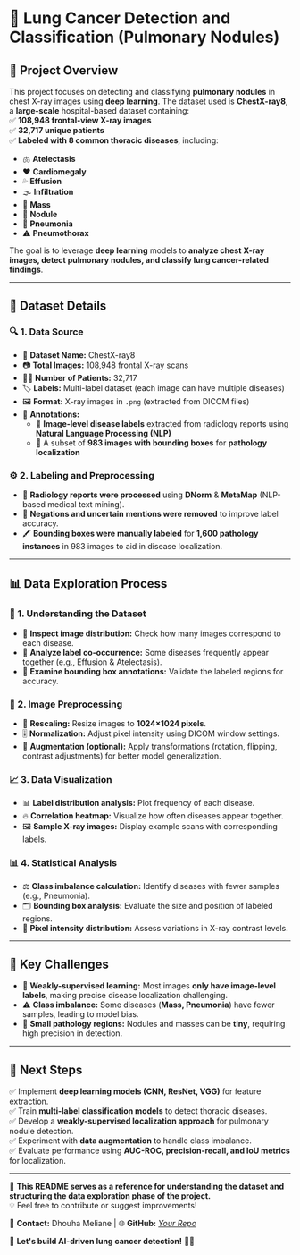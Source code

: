 # 🏥 Lung Cancer Detection and Classification (Pulmonary Nodules)

## 📌 Project Overview  
This project focuses on detecting and classifying **pulmonary nodules** in chest X-ray images using **deep learning**. The dataset used is **ChestX-ray8**, a **large-scale** hospital-based dataset containing:  
✅ **108,948 frontal-view X-ray images**  
✅ **32,717 unique patients**  
✅ **Labeled with 8 common thoracic diseases**, including:  
   - 🫁 **Atelectasis**  
   - ❤️ **Cardiomegaly**  
   - 💦 **Effusion**  
   - 🌫️ **Infiltration**  
   - 🦠 **Mass**  
   - 🔴 **Nodule**  
   - 🤒 **Pneumonia**  
   - ⚠️ **Pneumothorax**  

The goal is to leverage **deep learning** models to **analyze chest X-ray images, detect pulmonary nodules, and classify lung cancer-related findings**.

---

## 📂 Dataset Details  
### 🔍 1. Data Source  
- 📄 **Dataset Name:** ChestX-ray8  
- 📷 **Total Images:** 108,948 frontal X-ray scans  
- 👨‍⚕️ **Number of Patients:** 32,717  
- 🏷️ **Labels:** Multi-label dataset (each image can have multiple diseases)  
- 🖼️ **Format:** X-ray images in `.png` (extracted from DICOM files)  
- 🔬 **Annotations:**  
  - 📑 **Image-level disease labels** extracted from radiology reports using **Natural Language Processing (NLP)**  
  - 📌 A subset of **983 images with bounding boxes** for **pathology localization**  

### ⚙️ 2. Labeling and Preprocessing  
- 🏥 **Radiology reports were processed** using **DNorm** & **MetaMap** (NLP-based medical text mining).  
- 📝 **Negations and uncertain mentions were removed** to improve label accuracy.  
- 🖍️ **Bounding boxes were manually labeled** for **1,600 pathology instances** in 983 images to aid in disease localization.  

---

## 📊 Data Exploration Process  
### 🧐 1. Understanding the Dataset  
- 📌 **Inspect image distribution:** Check how many images correspond to each disease.  
- 🔗 **Analyze label co-occurrence:** Some diseases frequently appear together (e.g., Effusion & Atelectasis).  
- 📏 **Examine bounding box annotations:** Validate the labeled regions for accuracy.  

### 🔧 2. Image Preprocessing  
- 📏 **Rescaling:** Resize images to **1024×1024 pixels**.  
- 🎚️ **Normalization:** Adjust pixel intensity using DICOM window settings.  
- 🔄 **Augmentation (optional):** Apply transformations (rotation, flipping, contrast adjustments) for better model generalization.  

### 📈 3. Data Visualization  
- 📊 **Label distribution analysis:** Plot frequency of each disease.  
- 🔥 **Correlation heatmap:** Visualize how often diseases appear together.  
- 🖼️ **Sample X-ray images:** Display example scans with corresponding labels.  

### 📊 4. Statistical Analysis  
- ⚖️ **Class imbalance calculation:** Identify diseases with fewer samples (e.g., Pneumonia).  
- 🗂️ **Bounding box analysis:** Evaluate the size and position of labeled regions.  
- 🌈 **Pixel intensity distribution:** Assess variations in X-ray contrast levels.  

---

## 🚧 Key Challenges  
- 🤖 **Weakly-supervised learning:** Most images **only have image-level labels**, making precise disease localization challenging.  
- ⚠️ **Class imbalance:** Some diseases (**Mass, Pneumonia**) have fewer samples, leading to model bias.  
- 🧐 **Small pathology regions:** Nodules and masses can be **tiny**, requiring high precision in detection.  

---

## 🚀 Next Steps  
✅ Implement **deep learning models (CNN, ResNet, VGG)** for feature extraction.  
✅ Train **multi-label classification models** to detect thoracic diseases.  
✅ Develop a **weakly-supervised localization approach** for pulmonary nodule detection.  
✅ Experiment with **data augmentation** to handle class imbalance.  
✅ Evaluate performance using **AUC-ROC, precision-recall, and IoU metrics** for localization.  

---

📌 **This README serves as a reference for understanding the dataset and structuring the data exploration phase of the project.**  
💡 Feel free to contribute or suggest improvements!  

📧 **Contact:** Dhouha Meliane | 🌐 **GitHub:** [_Your Repo_]([https://github.com/dhou22/PulmoScan-Project])  

🚀 **Let's build AI-driven lung cancer detection!** 🏥💙  
